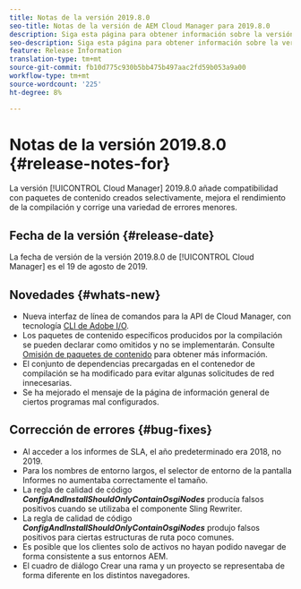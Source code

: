 ```yaml
---
title: Notas de la versión 2019.8.0
seo-title: Notas de la versión de AEM Cloud Manager para 2019.8.0
description: Siga esta página para obtener información sobre la versión 2019.8.0 de Cloud Manager.
seo-description: Siga esta página para obtener información sobre la versión 2019.8.0 de AEM Cloud Manager.
feature: Release Information
translation-type: tm+mt
source-git-commit: fb10d775c930b5bb475b497aac2fd59b053a9a00
workflow-type: tm+mt
source-wordcount: '225'
ht-degree: 8%

---
```


# Notas de la versión 2019.8.0 {#release-notes-for}

La versión [!UICONTROL Cloud Manager] 2019.8.0 añade compatibilidad con paquetes de contenido creados selectivamente, mejora el rendimiento de la compilación y corrige una variedad de errores menores.

## Fecha de la versión {#release-date}

La fecha de versión de la versión 2019.8.0 de [!UICONTROL Cloud Manager] es el 19 de agosto de 2019.

## Novedades {#whats-new}

* Nueva interfaz de línea de comandos para la API de Cloud Manager, con tecnología [CLI de Adobe I/O](https://github.com/adobe/aio-cli-plugin-cloudmanager).
* Los paquetes de contenido específicos producidos por la compilación se pueden declarar como omitidos y no se implementarán. Consulte [Omisión de paquetes de contenido](/help/using/setting-up-project.md#skipping-content-packages) para obtener más información.
* El conjunto de dependencias precargadas en el contenedor de compilación se ha modificado para evitar algunas solicitudes de red innecesarias.
* Se ha mejorado el mensaje de la página de información general de ciertos programas mal configurados.

## Corrección de errores {#bug-fixes}

* Al acceder a los informes de SLA, el año predeterminado era 2018, no 2019.
* Para los nombres de entorno largos, el selector de entorno de la pantalla Informes no aumentaba correctamente el tamaño.
* La regla de calidad de código ***ConfigAndInstallShouldOnlyContainOsgiNodes*** producía falsos positivos cuando se utilizaba el componente Sling Rewriter.
* La regla de calidad de código ***ConfigAndInstallShouldOnlyContainOsgiNodes*** produjo falsos positivos para ciertas estructuras de ruta poco comunes.
* Es posible que los clientes solo de activos no hayan podido navegar de forma consistente a sus entornos AEM.
* El cuadro de diálogo Crear una rama y un proyecto se representaba de forma diferente en los distintos navegadores.
